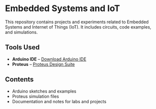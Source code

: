 # Embedded Systems and IoT

This repository contains projects and experiments related to Embedded Systems and Internet of Things (IoT). It includes circuits, code examples, and simulations.

## Tools Used

- **Arduino IDE** – [Download Arduino IDE](https://www.arduino.cc/en/software)
- **Proteus** – [Proteus Design Suite](https://getintopc.com/softwares/electrical-engineering/proteus-professional-2025-free-download/)

## Contents

- Arduino sketches and examples
- Proteus simulation files
- Documentation and notes for labs and projects

